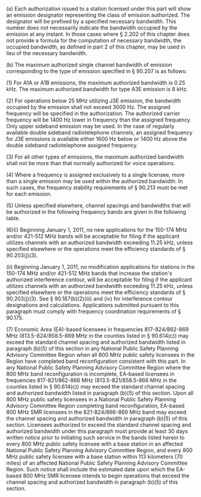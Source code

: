 (a) Each authorization issued to a station licensed under this part will show an emission designator representing the class of emission authorized. The designator will be prefixed by a specified necessary bandwidth. This number does not necessarily indicate the bandwidth occupied by the emission at any instant. In those cases where § 2.202 of this chapter does not provide a formula for the computation of necessary bandwidth, the occupied bandwidth, as defined in part 2 of this chapter, may be used in lieu of the necessary bandwidth.

(b) The maximum authorized single channel bandwidth of emission corresponding to the type of emission specified in § 90.207 is as follows:

(1) For A1A or A1B emissions, the maximum authorized bandwidth is 0.25 kHz. The maximum authorized bandwidth for type A3E emission is 8 kHz.

(2) For operations below 25 MHz utilizing J3E emission, the bandwidth occupied by the emission shall not exceed 3000 Hz. The assigned frequency will be specified in the authorization. The authorized carrier frequency will be 1400 Hz lower in frequency than the assigned frequency. Only upper sideband emission may be used. In the case of regularly available double sideband radiotelephone channels, an assigned frequency for J3E emissions is available either 1600 Hz below or 1400 Hz above the double sideband radiotelephone assigned frequency.

(3) For all other types of emissions, the maximum authorized bandwidth shall not be more than that normally authorized for voice operations.

(4) Where a frequency is assigned exclusively to a single licensee, more than a single emission may be used within the authorized bandwidth. In such cases, the frequency stability requirements of § 90.213 must be met for each emission.

(5) Unless specified elsewhere, channel spacings and bandwidths that will be authorized in the following frequency bands are given in the following table.

(6)(i) Beginning January 1, 2011, no new applications for the 150-174 MHz and/or 421-512 MHz bands will be acceptable for filing if the applicant utilizes channels with an authorized bandwidth exceeding 11.25 kHz, unless specified elsewhere or the operations meet the efficiency standards of § 90.203(j)(3).

(ii) Beginning January 1, 2011, no modification applications for stations in the 150-174 MHz and/or 421-512 MHz bands that increase the station's authorized interference contour, will be acceptable for filing if the applicant utilizes channels with an authorized bandwidth exceeding 11.25 kHz, unless specified elsewhere or the operations meet the efficiency standards of § 90.203(j)(3). See § 90.187(b)(2)(iii) and (iv) for interference contour designations and calculations. Applications submitted pursuant to this paragraph must comply with frequency coordination requirements of § 90.175.

(7) Economic Area (EA)-based licensees in frequencies 817-824/862-869 MHz (813.5-824/858.5-869 MHz in the counties listed in § 90.614(c)) may exceed the standard channel spacing and authorized bandwidth listed in paragraph (b)(5) of this section in any National Public Safety Planning Advisory Committee Region when all 800 MHz public safety licensees in the Region have completed band reconfiguration consistent with this part. In any National Public Safety Planning Advisory Committee Region where the 800 MHz band reconfiguration is incomplete, EA-based licensees in frequencies 817-821/862-866 MHz (813.5-821/858.5-866 MHz in the counties listed in § 90.614(c)) may exceed the standard channel spacing and authorized bandwidth listed in paragraph (b)(5) of this section. Upon all 800 MHz public safety licensees in a National Public Safety Planning Advisory Committee Region completing band reconfiguration, EA-based 800 MHz SMR licensees in the 821-824/866-869 MHz band may exceed the channel spacing and authorized bandwidth in paragraph (b)(5) of this section. Licensees authorized to exceed the standard channel spacing and authorized bandwidth under this paragraph must provide at least 30 days written notice prior to initiating such service in the bands listed herein to every 800 MHz public safety licensee with a base station in an affected National Public Safety Planning Advisory Committee Region, and every 800 MHz public safety licensee with a base station within 113 kilometers (70 miles) of an affected National Public Safety Planning Advisory Committee Region. Such notice shall include the estimated date upon which the EA-based 800 MHz SMR licensee intends to begin operations that exceed the channel spacing and authorized bandwidth in paragraph (b)(5) of this section.


